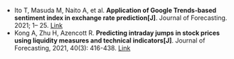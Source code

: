 * Ito T, Masuda M, Naito A, et al. <b>Application of Google Trends‐based sentiment index in exchange rate prediction[J]</b>. Journal of Forecasting. 2021; 1– 25. [Link](https://onlinelibrary.wiley.com/doi/10.1002/for.2762)
* Kong A, Zhu H, Azencott R. <b>Predicting intraday jumps in stock prices using liquidity measures and technical indicators[J]</b>. Journal of Forecasting, 2021, 40(3): 416-438. [Link](https://onlinelibrary.wiley.com/doi/full/10.1002/for.2721)
